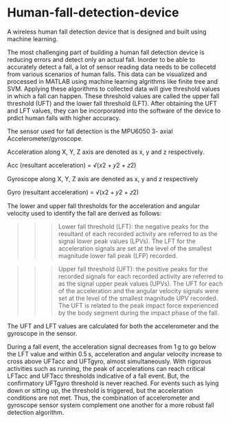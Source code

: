 # Human-fall-detection-device
A wireless human fall detection device that is designed and built using machine learning.

The most challenging part of building a human fall detection device is reducing errors and detect only an actual fall.
Inorder to be able to accurately detect a fall, a lot of sensor reading data needs to be collecetd from various scenarios of human falls.
This data can be visualized and processed in MATLAB using machine learning algrithms like finite tree and SVM. 
Applying these algorithms to collected data will give threshold values in which a fall can happen.
These threshold values are called the upper fall threshold (UFT) and the lower fall threshold (LFT).
After obtaining the UFT and LFT values, they can be incorporated into the software of the device to prdict human falls with higher accuracy.

The sensor used for fall detection is the MPU6050 3- axial Accelerometer/gyroscope.

Acceleration along X, Y, Z axis are denoted as x, y and z respectively.

Acc (resultant acceleration) = √(𝑥2 + 𝑦2 + 𝑧2)

Gyroscope along X, Y, Z axis are denoted as x, y and z respectively

Gyro (resultant acceleration) = √(𝑥2 + 𝑦2 + 𝑧2)

The lower and upper fall thresholds for the acceleration and angular velocity used to identify the fall are derived as follows:

>>>Lower fall threshold (LFT): the negative peaks for the resultant of each recorded activity are referred to as the signal lower peak values (LPVs). The LFT for the acceleration signals are set at the level of the smallest magnitude lower fall peak (LFP) recorded.

>>>Upper fall threshold (UFT): the positive peaks for the recorded signals for each recorded activity are referred to as the signal upper peak values (UPVs). The UFT for each of the acceleration and the angular velocity signals were set at the level of the smallest magnitude UPV recorded. The UFT is related to the peak impact force experienced by the body segment during the impact phase of the fall.

The UFT and LFT values are calculated for both the accelerometer and the gyroscope in the sensor.

During a fall event, the acceleration signal decreases from 1 g to go below the LFT value and within 0.5 s, acceleration and angular velocity increase to cross above UFTacc and UFTgyro, almost simultaneously. With rigorous activities such as running, the peak of accelerations can reach critical LFTacc and UFTacc thresholds indicative of a fall event. But, the confirmatory UFTgyro threshold is never reached. For events such as lying down or sitting up, the threshold is triggered, but the acceleration conditions are not met. Thus, the combination of accelerometer and gyroscope sensor system complement one another for a more robust fall detection algorithm.
